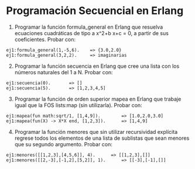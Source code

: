 # Programación Secuencial en Erlang

1.	Programar la función formula_general en Erlang que resuelva ecuaciones cuadráticas
de tipo a x^2+b x+c = 0, a partir de sus coeficientes.
Probar con:

```
ej1:formula_general(1,-5,6).	=> {3.0,2.0}
ej1:formula_general(3,2,2).		=> imaginarias
```

2.	Programar la función secuencia en Erlang que cree una lista con los números
naturales del 1 a N.
Probar con:

```
ej1:secuencia(0).		=> []
ej1:secuencia(5).		=> [1,2,3,4,5]

```

3.	Programar la función de orden superior mapea en Erlang que trabaje igual que
la FOS lists:map (sin utilizarla).
Probar con:

```
ej1:mapea(fun math:sqrt/1, [1,4,9]).		=> [1.0,2.0,3.0]
ej1:mapea(fun(X) -> X*X end, [1,2,3]).		=> [1,4,9]
```

4.	Programar la función menores que sin utilizar recursividad explícita regrese
todos los elementos de una lista de sublistas que sean menores que su segundo argumento.
Probar con:

```
ej1:menores([[1,2,3],[4,5,6]], 4).		=> [[1,2,3],[]]
ej1:menores([[2,-3],[-1,2],[5,2]], 1).		=> [[-3],[-1],[]]
```

